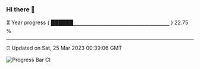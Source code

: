### Hi there 👋

⏳ Year progress { ██████▁▁▁▁▁▁▁▁▁▁▁▁▁▁▁▁▁▁▁▁▁▁▁▁ } 22.75 %

---

⏰ Updated on Sat, 25 Mar 2023 00:39:06 GMT

![Progress Bar CI](https://github.com/Shyam-Makwana/GitHub-Actions-Demo/workflows/Progress%20Bar%20CI/badge.svg)
